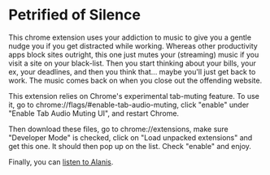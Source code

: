 # Petrified of Silence

This chrome extension uses your addiction to music to give you a gentle nudge you if you get distracted while working.  Whereas other productivity apps block sites outright, this one just mutes your (streaming) music if you visit a site on your black-list. Then you start thinking about your bills, your ex, your deadlines, and then you think that... maybe you'll just get back to work.  The music comes back on when you close out the offending website.

This extension relies on Chrome's experimental tab-muting feature.  To use it, go to chrome://flags/#enable-tab-audio-muting, click "enable" under "Enable Tab Audio Muting UI", and restart Chrome.

Then download these files, go to chrome://extensions, make sure "Developer Mode" is checked, click on "Load unpacked extensions" and get this one.  It should then pop up on the list. Check "enable" and enjoy.

Finally, you can [listen to Alanis](https://www.youtube.com/watch?v=HLHvb9V8Yzs#t=3m1s).


